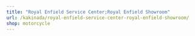 ```yaml
---
title: "Royal Enfield Service Center;Royal Enfield Showroom"
url: /kakinada/royal-enfield-service-center-royal-enfield-showroom/
shop: motorcycle
---
```

